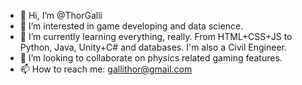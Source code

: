 - 👋 Hi, I’m @ThorGalli
- 👀 I’m interested in game developing and data science.
- 🌱 I’m currently learning everything, really. From HTML+CSS+JS to Python, Java, Unity+C# and databases. I'm also a Civil Engineer.
- 💞️ I’m looking to collaborate on physics related gaming features.
- 📫 How to reach me: gallithor@gmail.com

<!---
ThorGalli/ThorGalli is a ✨ special ✨ repository because its `README.md` (this file) appears on your GitHub profile.
You can click the Preview link to take a look at your changes.
--->
